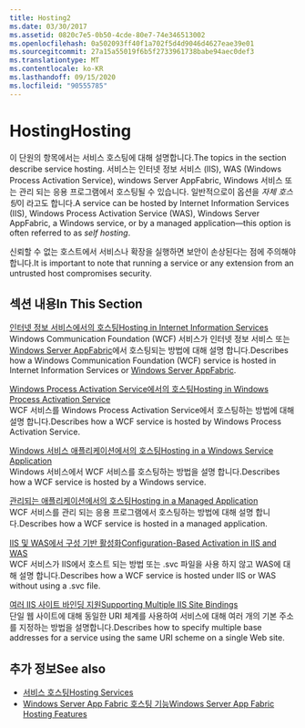 ```yaml
---
title: Hosting2
ms.date: 03/30/2017
ms.assetid: 0820c7e5-0b50-4cde-80e7-74e346513002
ms.openlocfilehash: 0a502093ff40f1a702f5d4d9046d4627eae39e01
ms.sourcegitcommit: 27a15a55019f6b5f2733961738babe94aec0def3
ms.translationtype: MT
ms.contentlocale: ko-KR
ms.lasthandoff: 09/15/2020
ms.locfileid: "90555785"
---
```

# <a name="hosting"></a><span data-ttu-id="9138a-102">Hosting</span><span class="sxs-lookup"><span data-stu-id="9138a-102">Hosting</span></span>
<span data-ttu-id="9138a-103">이 단원의 항목에서는 서비스 호스팅에 대해 설명합니다.</span><span class="sxs-lookup"><span data-stu-id="9138a-103">The topics in the section describe service hosting.</span></span> <span data-ttu-id="9138a-104">서비스는 인터넷 정보 서비스 (IIS), WAS (Windows Process Activation Service), windows Server AppFabric, Windows 서비스 또는 관리 되는 응용 프로그램에서 호스팅될 수 있습니다. 일반적으로이 옵션을 *자체 호스팅*이 라고도 합니다.</span><span class="sxs-lookup"><span data-stu-id="9138a-104">A service can be hosted by Internet Information Services (IIS), Windows Process Activation Service (WAS), Windows Server AppFabric, a Windows service, or by a managed application—this option is often referred to as *self hosting*.</span></span>  
  
 <span data-ttu-id="9138a-105">신뢰할 수 없는 호스트에서 서비스나 확장을 실행하면 보안이 손상된다는 점에 주의해야 합니다.</span><span class="sxs-lookup"><span data-stu-id="9138a-105">It is important to note that running a service or any extension from an untrusted host compromises security.</span></span>  
  
## <a name="in-this-section"></a><span data-ttu-id="9138a-106">섹션 내용</span><span class="sxs-lookup"><span data-stu-id="9138a-106">In This Section</span></span>  
 [<span data-ttu-id="9138a-107">인터넷 정보 서비스에서의 호스팅</span><span class="sxs-lookup"><span data-stu-id="9138a-107">Hosting in Internet Information Services</span></span>](hosting-in-internet-information-services.md)  
 <span data-ttu-id="9138a-108">Windows Communication Foundation (WCF) 서비스가 인터넷 정보 서비스 또는 [Windows Server AppFabric](/previous-versions/appfabric/ff384253(v=azure.10))에서 호스팅되는 방법에 대해 설명 합니다.</span><span class="sxs-lookup"><span data-stu-id="9138a-108">Describes how a Windows Communication Foundation (WCF) service is hosted in Internet Information Services or [Windows Server AppFabric](/previous-versions/appfabric/ff384253(v=azure.10)).</span></span>  
  
 [<span data-ttu-id="9138a-109">Windows Process Activation Service에서의 호스팅</span><span class="sxs-lookup"><span data-stu-id="9138a-109">Hosting in Windows Process Activation Service</span></span>](hosting-in-windows-process-activation-service.md)  
 <span data-ttu-id="9138a-110">WCF 서비스를 Windows Process Activation Service에서 호스팅하는 방법에 대해 설명 합니다.</span><span class="sxs-lookup"><span data-stu-id="9138a-110">Describes how a WCF service is hosted by Windows Process Activation Service.</span></span>  
  
 [<span data-ttu-id="9138a-111">Windows 서비스 애플리케이션에서의 호스팅</span><span class="sxs-lookup"><span data-stu-id="9138a-111">Hosting in a Windows Service Application</span></span>](hosting-in-a-windows-service-application.md)  
 <span data-ttu-id="9138a-112">Windows 서비스에서 WCF 서비스를 호스팅하는 방법을 설명 합니다.</span><span class="sxs-lookup"><span data-stu-id="9138a-112">Describes how a WCF service is hosted by a Windows service.</span></span>  
  
 [<span data-ttu-id="9138a-113">관리되는 애플리케이션에서의 호스팅</span><span class="sxs-lookup"><span data-stu-id="9138a-113">Hosting in a Managed Application</span></span>](hosting-in-a-managed-application.md)  
 <span data-ttu-id="9138a-114">WCF 서비스를 관리 되는 응용 프로그램에서 호스팅하는 방법에 대해 설명 합니다.</span><span class="sxs-lookup"><span data-stu-id="9138a-114">Describes how a WCF service is hosted in a managed application.</span></span>  
  
 [<span data-ttu-id="9138a-115">IIS 및 WAS에서 구성 기반 활성화</span><span class="sxs-lookup"><span data-stu-id="9138a-115">Configuration-Based Activation in IIS and WAS</span></span>](configuration-based-activation-in-iis-and-was.md)  
 <span data-ttu-id="9138a-116">WCF 서비스가 IIS에서 호스트 되는 방법 또는 .svc 파일을 사용 하지 않고 WAS에 대해 설명 합니다.</span><span class="sxs-lookup"><span data-stu-id="9138a-116">Describes how a WCF service is hosted under IIS or WAS without using a .svc file.</span></span>  
  
 [<span data-ttu-id="9138a-117">여러 IIS 사이트 바인딩 지원</span><span class="sxs-lookup"><span data-stu-id="9138a-117">Supporting Multiple IIS Site Bindings</span></span>](supporting-multiple-iis-site-bindings.md)  
 <span data-ttu-id="9138a-118">단일 웹 사이트에 대해 동일한 URI 체계를 사용하여 서비스에 대해 여러 개의 기본 주소를 지정하는 방법을 설명합니다.</span><span class="sxs-lookup"><span data-stu-id="9138a-118">Describes how to specify multiple base addresses for a service using the same URI scheme on a single Web site.</span></span>  
  
## <a name="see-also"></a><span data-ttu-id="9138a-119">추가 정보</span><span class="sxs-lookup"><span data-stu-id="9138a-119">See also</span></span>

- [<span data-ttu-id="9138a-120">서비스 호스팅</span><span class="sxs-lookup"><span data-stu-id="9138a-120">Hosting Services</span></span>](../hosting-services.md)
- <span data-ttu-id="9138a-121">[Windows Server App Fabric 호스팅 기능](/previous-versions/appfabric/ee677189(v=azure.10))</span><span class="sxs-lookup"><span data-stu-id="9138a-121">[Windows Server App Fabric Hosting Features](/previous-versions/appfabric/ee677189(v=azure.10))</span></span>
